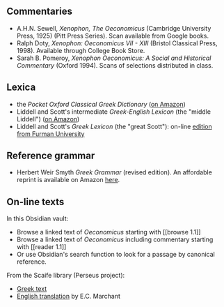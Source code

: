
## Commentaries

- A.H.N. Sewell, *Xenophon, The Oeconomicus* (Cambridge University Press, 1925) (Pitt Press Series).  Scan available from Google books.
- Ralph Doty, *Xenophon: Oeconomicus VII - XIII* (Bristol Classical Press, 1998). Available through College Book Store.
- Sarah B. Pomeroy, *Xenophon Oeconomicus: A Social and Historical Commentary* (Oxford 1994). Scans of selections distributed in class.


## Lexica

- the *Pocket Oxford Classical Greek Dictionary* ([on Amazon](https://www.amazon.com/Pocket-Oxford-Classical-Greek-Dictionary/dp/0198605129/ref=sr_1_1?keywords=pocket+oxford+classical+greek+dictionary&qid=1683130295&sprefix=pocket+oxford+classical%2Caps%2C80&sr=8-1))
-  Liddell and Scott's intermediate *Greek-English Lexicon* (the "middle Liddell")  ([on Amazon](https://www.amazon.com/Liddell-Scotts-Greek-English-Lexicon-English/dp/1843560267/ref=sr_1_4?crid=3OJ5L7WUIF1JD&keywords=greek+lexicon&qid=1676554005&sprefix=greek+lexicon%2Caps%2C147&sr=8-4))
- Liddell and Scott's *Greek Lexicon* (the "great Scott"): on-line [edition from Furman University](http://folio2.furman.edu/lsj/)

## Reference grammar

- Herbert Weir Smyth *Greek Grammar* (revised edition). An affordable reprint is available on Amazon [here](https://www.amazon.com/Greek-Grammar-Revised-Herbert-Smyth/dp/1614275238/ref=sr_1_1?crid=12T0UCQ2CW6EZ&keywords=Smyth+Greek+grammar&qid=1683223315&sprefix=smyth+greek+grammar%2Caps%2C82&sr=8-1).

## On-line texts

In this Obsidian vault:

- Browse a linked text of *Oeconomicus* starting with [[browse 1.1]]
- Browse a linked text of *Oeconomicus* including commentary starting with [[reader 1.1]]
- Or use Obsidian's search function to look for a passage by canonical reference.

From the Scaife library (Perseus project):

- [Greek text](https://scaife.perseus.org/reader/urn:cts:greekLit:tlg0032.tlg003.perseus-grc2:1.1-1.2/)
- [English translation](https://scaife.perseus.org/reader/urn:cts:greekLit:tlg0032.tlg003.perseus-eng2:1.1-1.2/) by E.C. Marchant